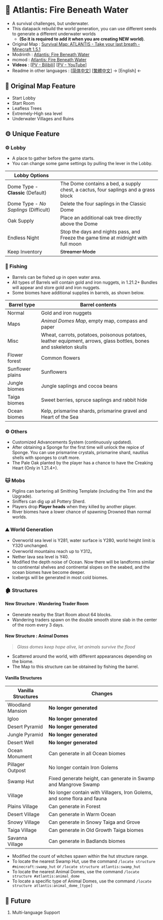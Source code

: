 # 🌊 Atlantis: Fire Beneath Water

- A survival challenges, but underwater.
- This datapack rebuild the world generation, you can use different seeds to generate a different underwater worlds
  - **(So it is required to add it when you are creating NEW world)**.
- Original Map : [Survival Map: ATLANTIS - Take your last breath - Minecraft 1.5.1](https://www.planetminecraft.com/project/survival-map-atlantis---take-your-last-breath---minecraft-151/)
- Modrinth : [Atlantis: Fire Beneath Water](https://modrinth.com/datapack/atlantis-firebeneathwater)
- mcmod : [Atlantis: Fire Beneath Water](https://www.mcmod.cn/class/17704.html)
- **Videos** : [[PV - Bilibili](https://www.bilibili.com/video/BV11hSyYPEkc/)]   [[PV - YouTube](https://youtu.be/-Dn8rR7_0oo)]
- Readme in other languages : [[简体中文](https://github.com/Mzhuangshao/atlantis/blob/main/README.md)]   [[繁體中文](https://github.com/Mzhuangshao/atlantis/blob/main/README_zh_tw.md)] → [English] ←

## 🔱 Original Map Feature

- Start Lobby
- Start Room
- Leafless Trees
- Extremely-High sea level
- Underwater Villages and Ruins

## ⚙️ Unique Feature

### ⚙️ Lobby

- A place to gather before the game starts.
- You can change some game settings by pulling the lever in the Lobby.

| Lobby Options                         |                                                                                    |
| ------------------------------------- | ---------------------------------------------------------------------------------- |
| Dome Type - **Classic** (Default)     | The Dome contains a bed, a supply chest, a cactus, four saplings and a grass block |
| Dome Type - *No Saplings* (Difficult) | Delete the four saplings in the Classic Dome                                       |
| Oak Supply                            | Place an additional oak tree directly above the Dome                               |
| Endless Night                         | Stop the days and nights pass, and Freeze the game time at midnight with full moon |
| Keep Inventory                        | ~~Streamer Mode~~                                                                  |

### 🎣 Fishing

- Barrels can be fished up in open water area.
- All types of Barrels will contain gold and iron nuggets, in 1.21.2+ Bundles will appear and store gold and iron nuggets.
- Some biomes have additional supplies in barrels, as shown below.

| Barrel type      | Barrel contents                                                                                                    |
| ---------------- | ------------------------------------------------------------------------------------------------------------------ |
| Normal           | Gold and iron nuggets                                                                                              |
| Maps             | *Animal Domes Map*, empty map, compass and paper                                                                   |
| Misc             | Wheat, carrots, potatoes, poisonous potatoes, leather equipment, arrows, glass bottles, bones and sskeleton skulls |
| Flower forest    | Common flowers                                                                                                     |
| Sunflower plains | Sunflowers                                                                                                         |
| Jungle biomes    | Jungle saplings and cocoa beans                                                                                    |
| Taiga biomes     | Sweet berries, spruce saplings and rabbit hide                                                                     |
| Ocean biomes     | Kelp, prismarine shards, prismarine gravel and Heart of the Sea                                                    |

### ⚙️ Others

- Customized Advancements System (continuously updated).
- After obtaining a Sponge for the first time will unlock the repice of Sponge. You can use prismarine crystals, prismarine shard, nautilus shells with sponges to craft more.
- The Pale Oak planted by the player has a chance to have the Creaking Heart (Only in 1.21.4+).

### 🐱 Mobs

- Piglins can bartering all Smithing Template (including the Trim and the Upgrade).
- Sniffers can dig up all Pottery Sherd.
- Players drop **Player heads** when they killed by another player.
- River biomes have a lower chance of spawning Drowned than normal worlds.

### ⛰ World Generation

- Overworld sea level is Y281, water surface is Y280, world height limit is Y320 unchanged.
- Overworld mountains reach up to Y312。
- Nether lava sea level is Y40.
- Modified the depth noise of Ocean. Now there will be landforms similar to continental shelves and continental slopes on the seabed, and the ocean biomes have become deeper.
- Icebergs will be generated in most cold biomes.

### 🏚 Structures

#### New Structure : Wandering Trader Room

- Generate nearby the Start Room about 64 blocks.
- Wandering traders spawn on the double smooth stone slab in the center of the room every 3 days.

#### New Structure : Animal Domes

> *Glass domes keep hope alive, let animals survive the flood*

- Scattered around the world, with different appearances depending on the biome.
- The Map to this structure can be obtained by fishing the barrel.

#### Vanilla Structures

| Vanilla Structures | Changes                                                                 |
| ------------------ | ----------------------------------------------------------------------- |
| Woodland Mansion   | **No longer generated**                                                 |
| Igloo              | **No longer generated**                                                 |
| Desert Pyramid     | **No longer generated**                                                 |
| Jungle Pyramid     | **No longer generated**                                                 |
| Desert Well        | **No longer generated**                                                 |
| Ocean Monument     | Can generate in all Ocean biomes                                        |
| Pillager Outpost   | No longer contain Iron Golems                                           |
| Swamp Hut          | Fixed generate height, can generate in Swamp and Mangrove Swamp         |
| Village            | No longer contain with Villagers, Iron Golems, and some flora and fauna |
| Plains Village     | Can generate in Forest                                                  |
| Desert Village     | Can generate in Warm Ocean                                              |
| Snowy Village      | Can generate in Snowy Taiga and Grove                                   |
| Taiga Village      | Can generate in Old Growth Taiga biomes                                 |
| Savanna Village    | Can generate in Badlands biomes                                         |

- Modified the count of witches spawn within the hut structure range.
- To locate the nearest Swamp Hut, use the command `/locate structure #minecraft:swamp_hut` or `/locate structure atlantis:swamp_hut`
- To locate the nearest Animal Domes, use the command `/locate structure #atlantis:animal_dome`
- To locate a specific type of Animal Domes, use the command `/locate structure atlantis:animal_dome_[type]`

## 🎨 Future

1. Multi-language Support
